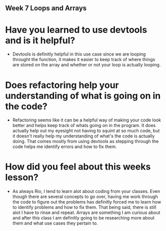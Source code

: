 ## Week 7 Loops and Arrays

# Have you learned to use devtools and is it helpful?

- Devtools is definitly helpful in this use case since we are looping throught the function,
  it makes it easier to keep track of where things are stored on the array and whether or not
  your loop is actually looping.

# Does refactoring help your understanding of what is going on in the code?

- Refactoring seems like it can be a helpful way of making your code look better and
  helps keep track of whats going on in the program. It does actually help out my eyesight
  not having to squint at so much code, but it doesn't really help my understanding of what's
  the code is actually doing. That comes mostly from using devtools as stepping through the code
  helps me identify errors and how to fix them.

# How did you feel about this weeks lesson?

- As always Rio, I tend to learn alot about coding from your classes. Even though there are
  several concepts to go over, having me work through the code to figure out the problems has
  definitly forced me to learn how to identify problems and how to fix them. That being said, there
  is still alot I have to rinse and repeat. Arrays are something I am curious about and after this
  class I am definitly going to be researching more about them and what use cases they pertain to.
